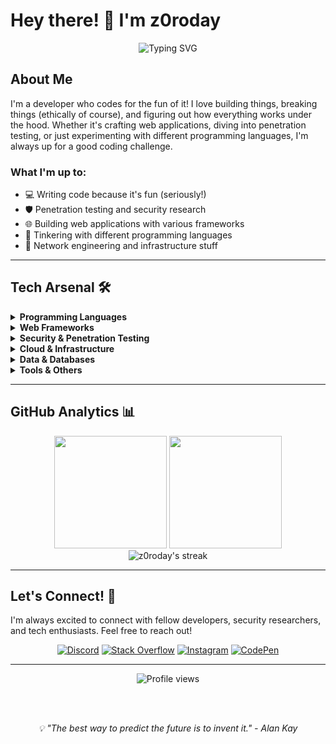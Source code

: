 # Hey there! 👋 I'm z0roday

<div align="center">
  <img src="https://readme-typing-svg.herokuapp.com?font=Fira+Code&pause=1000&color=36BCF7&width=435&lines=Developer+%26+Penetration+Tester;Coding+for+Fun+%26+Profit;Web+Developer;Security+Researcher" alt="Typing SVG" />
</div>

## About Me

I'm a developer who codes for the fun of it! I love building things, breaking things (ethically of course), and figuring out how everything works under the hood. Whether it's crafting web applications, diving into penetration testing, or just experimenting with different programming languages, I'm always up for a good coding challenge.

### What I'm up to:
- 💻 Writing code because it's fun (seriously!)
- 🛡️ Penetration testing and security research
- 🌐 Building web applications with various frameworks
- 🔧 Tinkering with different programming languages
- 📡 Network engineering and infrastructure stuff

---

## Tech Arsenal 🛠️

<details>
<summary><b>Programming Languages</b></summary>
<br>

![Python](https://img.shields.io/badge/python-3670A0?style=for-the-badge&logo=python&logoColor=ffdd54)
![Rust](https://img.shields.io/badge/rust-%23000000.svg?style=for-the-badge&logo=rust&logoColor=white)
![Go](https://img.shields.io/badge/go-%2300ADD8.svg?style=for-the-badge&logo=go&logoColor=white)
![Ruby](https://img.shields.io/badge/ruby-%23CC342D.svg?style=for-the-badge&logo=ruby&logoColor=white)
![Perl](https://img.shields.io/badge/perl-%2339457E.svg?style=for-the-badge&logo=perl&logoColor=white)

</details>

<details>
<summary><b>Web Frameworks</b></summary>
<br>

![Django](https://img.shields.io/badge/django-%23092E20.svg?style=for-the-badge&logo=django&logoColor=white)
![Flask](https://img.shields.io/badge/flask-%23000.svg?style=for-the-badge&logo=flask&logoColor=white)
![FastAPI](https://img.shields.io/badge/FastAPI-005571?style=for-the-badge&logo=fastapi)
![Rails](https://img.shields.io/badge/rails-%23CC0000.svg?style=for-the-badge&logo=ruby-on-rails&logoColor=white)
![Axum](https://img.shields.io/badge/Axum-000000?style=for-the-badge&logo=rust&logoColor=white)
![Actix](https://img.shields.io/badge/Actix-000000?style=for-the-badge&logo=rust&logoColor=white)
![Gin](https://img.shields.io/badge/Gin-%2300ADD8.svg?style=for-the-badge&logo=go&logoColor=white)

</details>

<details>
<summary><b>Security & Penetration Testing</b></summary>
<br>

![Kali](https://img.shields.io/badge/Kali-268BEE?style=for-the-badge&logo=kalilinux&logoColor=white)
![Wireshark](https://img.shields.io/badge/Wireshark-1679A7?style=for-the-badge&logo=wireshark&logoColor=white)
![Burp Suite](https://img.shields.io/badge/Burp%20Suite-FF6633?style=for-the-badge&logo=burpsuite&logoColor=white)
![Metasploit](https://img.shields.io/badge/Metasploit-2596CD?style=for-the-badge&logo=metasploit&logoColor=white)
![OWASP](https://img.shields.io/badge/OWASP-000000?style=for-the-badge&logo=owasp&logoColor=white)

</details>

<details>
<summary><b>Cloud & Infrastructure</b></summary>
<br>

![AWS](https://img.shields.io/badge/AWS-%23FF9900.svg?style=for-the-badge&logo=amazon-aws&logoColor=white)
![Oracle](https://img.shields.io/badge/Oracle-F80000?style=for-the-badge&logo=oracle&logoColor=white)
![Cloudflare](https://img.shields.io/badge/Cloudflare-F38020?style=for-the-badge&logo=Cloudflare&logoColor=white)
![Docker](https://img.shields.io/badge/docker-%230db7ed.svg?style=for-the-badge&logo=docker&logoColor=white)
![Nginx](https://img.shields.io/badge/nginx-%23009639.svg?style=for-the-badge&logo=nginx&logoColor=white)
![Apache](https://img.shields.io/badge/apache-%23D42029.svg?style=for-the-badge&logo=apache&logoColor=white)

</details>

<details>
<summary><b>Data & Databases</b></summary>
<br>

![MongoDB](https://img.shields.io/badge/MongoDB-%234ea94b.svg?style=for-the-badge&logo=mongodb&logoColor=white)
![PostgreSQL](https://img.shields.io/badge/postgres-%23316192.svg?style=for-the-badge&logo=postgresql&logoColor=white)
![SQLite](https://img.shields.io/badge/sqlite-%2307405e.svg?style=for-the-badge&logo=sqlite&logoColor=white)
![Redis](https://img.shields.io/badge/redis-%23DD0031.svg?style=for-the-badge&logo=redis&logoColor=white)

</details>

<details>
<summary><b>Tools & Others</b></summary>
<br>

![Git](https://img.shields.io/badge/git-%23F05033.svg?style=for-the-badge&logo=git&logoColor=white)
![GitHub](https://img.shields.io/badge/github-%23121011.svg?style=for-the-badge&logo=github&logoColor=white)
![GitLab](https://img.shields.io/badge/gitlab-%23181717.svg?style=for-the-badge&logo=gitlab&logoColor=white)
![Cisco](https://img.shields.io/badge/cisco-%23049fd9.svg?style=for-the-badge&logo=cisco&logoColor=black)
![TOR](https://img.shields.io/badge/tor-%237E4798.svg?style=for-the-badge&logo=tor-project&logoColor=white)

</details>

---

## GitHub Analytics 📊

<div align="center">
  <img height="180em" src="https://github-readme-stats.vercel.app/api?username=z0roday&show_icons=true&theme=tokyonight&include_all_commits=true&count_private=true"/>
  <img height="180em" src="https://github-readme-stats.vercel.app/api/top-langs/?username=z0roday&layout=compact&langs_count=8&theme=tokyonight"/>
</div>

<div align="center">
  <img src="https://github-readme-streak-stats.herokuapp.com/?user=z0roday&theme=tokyonight" alt="z0roday's streak"/>
</div>

---

## Let's Connect! 🤝

I'm always excited to connect with fellow developers, security researchers, and tech enthusiasts. Feel free to reach out!

<div align="center">
  
[![Discord](https://img.shields.io/badge/Discord-%237289DA.svg?style=for-the-badge&logo=discord&logoColor=white)](https://discord.gg/t4KEguQs9A)
[![Stack Overflow](https://img.shields.io/badge/-Stackoverflow-FE7A16?style=for-the-badge&logo=stack-overflow&logoColor=white)](https://stackoverflow.com/users/z0roday)
[![Instagram](https://img.shields.io/badge/Instagram-%23E4405F.svg?style=for-the-badge&logo=Instagram&logoColor=white)](https://instagram.com/z0roday)
[![CodePen](https://img.shields.io/badge/Codepen-000000?style=for-the-badge&logo=codepen&logoColor=white)](https://codepen.io/z0roday)
</div>

---

<div align="center">
  <img src="https://komarev.com/ghpvc/?username=z0roday&color=blueviolet&style=for-the-badge" alt="Profile views" />
  
  <br><br>
  
  <i>💡 "The best way to predict the future is to invent it." - Alan Kay</i>
  
  <br><br>
</div>
